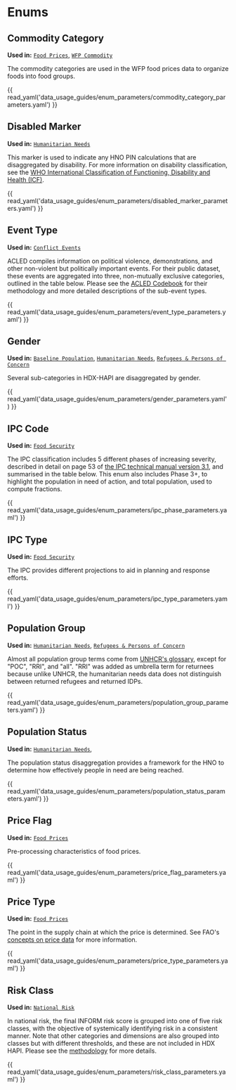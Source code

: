 # Enums

## Commodity Category <a id="commodity-category"></a>

**Used in:**
[`Food Prices`](food_security_and_nutrition.md#food-price),
[`WFP Commodity`](metadata.md#wfp-commodity)

The commodity categories are used in the WFP food prices data to organize
foods into food groups.

{{ read_yaml('data_usage_guides/enum_parameters/commodity_category_parameters.yaml') }}

## Disabled Marker <a id="disabled-marker"></a>

**Used in:** [`Humanitarian Needs`](affected_people.md#humanitarian-needs)

This marker is used to indicate any HNO PIN calculations that are disaggregated
by disability. For more information on disability classification, see the
[WHO International Classification of Functioning, Disability and Health (ICF)](https://www.who.int/standards/classifications/international-classification-of-functioning-disability-and-health).

{{ read_yaml('data_usage_guides/enum_parameters/disabled_marker_parameters.yaml') }}

## Event Type <a id="event-type"></a>

**Used in:** [`Conflict Events`](coordination_and_context.md#conflict-event)

ACLED compiles information on political violence, demonstrations, and other
non-violent but politically important events. For their public dataset,
these events are aggregated into three, non-mutually exclusive categories,
outlined in the table below.
Please see the [ACLED Codebook](https://acleddata.com/knowledge-base/codebook/#acled-events)
for their methodology and more detailed descriptions of the sub-event types.

{{ read_yaml('data_usage_guides/enum_parameters/event_type_parameters.yaml') }}

## Gender <a id="gender"></a>

**Used in:**
[`Baseline Population`](population_and_socio-economy.md#population),
[`Humanitarian Needs`](affected_people.md#humanitarian-needs),
[`Refugees & Persons of Concern`](affected_people.md#refugees)

Several sub-categories in HDX-HAPI are disaggregated by gender.

{{ read_yaml('data_usage_guides/enum_parameters/gender_parameters.yaml') }}

## IPC Code <a id="ipc-code"></a>

**Used in:** [`Food Security`](food_security_and_nutrition.md#food-security)

The IPC classification includes 5 different phases of increasing severity,
described in detail on page 53 of
[the IPC technical manual version 3.1](https://www.ipcinfo.org/fileadmin/user_upload/ipcinfo/manual/IPC_Technical_Manual_3_Final.pdf),
and summarised in the table below.
This enum also includes Phase 3+, to highlight the population in need of action,
and total population, used to compute fractions.

{{ read_yaml('data_usage_guides/enum_parameters/ipc_phase_parameters.yaml') }}

## IPC Type <a id="ipc_type"></a>

**Used in:** [`Food Security`](food_security_and_nutrition.md#food-security)

The IPC provides different projections to aid in planning and response efforts.

{{ read_yaml('data_usage_guides/enum_parameters/ipc_type_parameters.yaml') }}

## Population Group <a id="population-group"></a>

**Used in:**
[`Humanitarian Needs`](affected_people.md#humanitarian-needs),
[`Refugees & Persons of Concern`](affected_people.md#refugees)

Almost all population group terms come from
[UNHCR's glossary](https://www.unhcr.org/refugee-statistics/methodology/data-content/),
except for "POC", "RRI", and "all". "RRI" was added as umbrella term
for returnees because unlike UNHCR, the humanitarian
needs data does not distinguish between returned refugees and returned
IDPs.

{{ read_yaml('data_usage_guides/enum_parameters/population_group_parameters.yaml') }}

## Population Status <a id="population-status"></a>

**Used in:**
[`Humanitarian Needs`](affected_people.md#humanitarian-needs),

The population status disaggregation provides a framework for the HNO to
determine how effectively people in need are being reached.

{{ read_yaml('data_usage_guides/enum_parameters/population_status_parameters.yaml') }}

## Price Flag <a id="price-flag"></a>

**Used in:** [`Food Prices`](food_security_and_nutrition.md#food-price)

Pre-processing characteristics of food prices.

{{ read_yaml('data_usage_guides/enum_parameters/price_flag_parameters.yaml') }}

## Price Type <a id="price-type"></a>

**Used in:** [`Food Prices`](food_security_and_nutrition.md#food-price)

The point in the supply chain at which the price is determined.
See FAO's
[concepts on price data](https://www.fao.org/economic/the-statistics-division-ess/methodology/methodology-systems/price-statistics-and-index-numbers-of-agricultural-production-and-prices/4-concepts-on-price-data/en/)
for more information.

{{ read_yaml('data_usage_guides/enum_parameters/price_type_parameters.yaml') }}

## Risk Class <a id="risk-class"></a>

**Used in:** [`National Risk`](coordination_and_context.md#national-risk)

In national risk, the final INFORM risk score is grouped into one of five
risk classes, with the objective of systemically identifying risk in a
consistent manner. Note that other categories and dimensions are also
grouped into classes but with different thresholds, and these are not included
in HDX HAPI. Please see the
[methodology](https://drmkc.jrc.ec.europa.eu/inform-index/INFORM-Risk/Methodology)
for more details.

{{ read_yaml('data_usage_guides/enum_parameters/risk_class_parameters.yaml') }}

